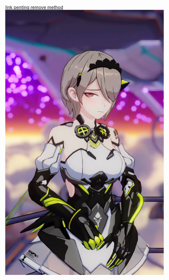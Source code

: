 [link penting remove method](https://www.w3schools.com/jsref/met_element_remove.asp)
![Rita](pict/rita/1.jpg)